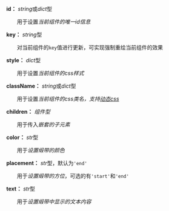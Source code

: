**id：** *string*或*dict*型

　　用于设置*当前组件的唯一id信息*

**key：** *string*型

　　对当前组件的`key`值进行更新，可实现强制重绘当前组件的效果

**style：** *dict*型

　　用于设置*当前组件的css样式*

**className：** *string*或*dict*型

　　用于设置*当前组件的css类名，支持[动态css](/advanced-classname)*

**children：** *组件型*

　　用于传入*嵌套的子元素*

**color：** *str*型

　　用于*设置缎带的颜色*

**placement：** *str*型，默认为`'end'`

　　用于*设置缎带的方位*，可选的有`'start'`和`'end'`

**text：** *str*型

　　用于*设置缎带中显示的文本内容*
